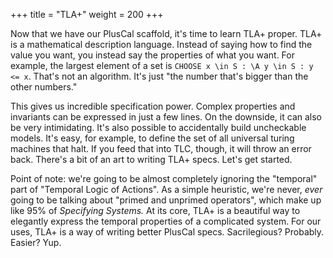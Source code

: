 +++
title = "TLA+"
weight = 200
+++

Now that we have our PlusCal scaffold, it's time to learn TLA+ proper. TLA+ is a mathematical description language. Instead of saying how to find the value you want, you instead say the properties of what you want. For example, the largest element of a set is `CHOOSE x \in S : \A y \in S : y <= x`. That's not an algorithm. It's just "the number that's bigger than the other numbers." 

This gives us incredible specification power. Complex properties and invariants can be expressed in just a few lines. On the downside, it can also be very intimidating. It's also possible to accidentally build uncheckable models. It's easy, for example, to define the set of all universal turing machines that halt. If you feed that into TLC, though, it will throw an error back. There's a bit of an art to writing TLA+ specs. Let's get started.

Point of note: we're going to be almost completely ignoring the "temporal" part of "Temporal Logic of Actions". As a simple heuristic, we're never, _ever_ going to be talking about "primed and unprimed operators", which make up like 95% of _Specifying Systems._ At its core, TLA+ is a beautiful way to elegantly express the temporal properties of a complicated system. For our uses, TLA+ is a way of writing better PlusCal specs. Sacrilegious? Probably. Easier? Yup.
